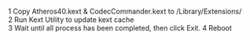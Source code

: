 1 Copy Atheros40.kext & CodecCommander.kext to /Library/Extensions/<br />
2 Run Kext Utility to update kext cache<br />
3 Wait until all process has been completed, then click Exit.
4 Reboot<br />